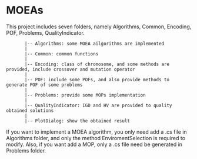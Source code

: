 # MOEAs

This project includes seven folders, namely Algorithms, Common, Encoding, POF, Problems, QualityIndicator.
 
           |-- Algorithms: some MOEA ailgorithms are implemented
           |
           |-- Common: common functions
           |
           |-- Encoding: class of chromosome, and some methods are provided, include crossover and mutation operator
           |
           |-- POF: include some POFs, and also provide methods to generate POF of some problems
           |
           |-- Problems: provide some MOPs implementation
           |
           |-- QualityIndicator: IGD and HV are provided to quality obtained solutions
           |
           |-- PlotDialog: show the obtained result

If you want to implement a MOEA algorithm, you only need add a .cs file in Algorithms folder, and only the method EnviromentSelection is required to modify. Also, if you want add a MOP, only a .cs file need be generated in Problems folder.  
